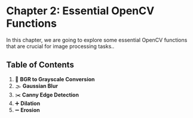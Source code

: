 # Chapter 2: Essential OpenCV Functions

In this chapter, we are going to explore some essential OpenCV functions that are crucial for image processing tasks..

## Table of Contents

1. 🎨 **BGR to Grayscale Conversion**
2. 🌫️ **Gaussian Blur**
3. ✂️ **Canny Edge Detection**
4. ➕ **Dilation**
5. ➖ **Erosion**
